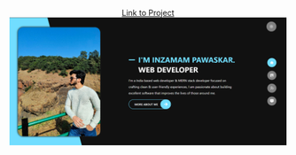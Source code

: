 <p align="center">
    <a href="my-react-portfolio-innzz.vercel.app">Link to Project</a>
    <img src='./src/assets/images/PortFolioImage.png' width="500" title="hover text">
</p>


